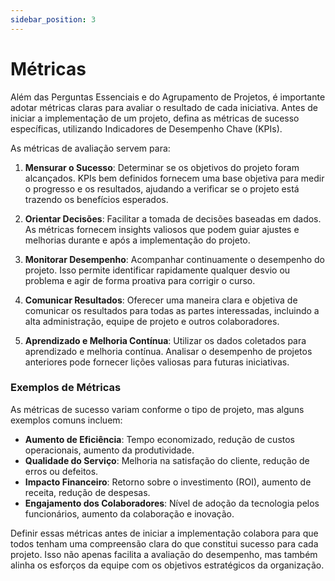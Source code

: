 ```yaml
---
sidebar_position: 3
---
```

# Métricas
Além das Perguntas Essenciais e do Agrupamento de Projetos, é importante adotar métricas claras para avaliar o resultado de cada iniciativa. Antes de iniciar a implementação de um projeto, defina as métricas de sucesso específicas, utilizando Indicadores de Desempenho Chave (KPIs).

As métricas de avaliação servem para:

1. **Mensurar o Sucesso**: Determinar se os objetivos do projeto foram alcançados. KPIs bem definidos fornecem uma base objetiva para medir o progresso e os resultados, ajudando a verificar se o projeto está trazendo os benefícios esperados.

2. **Orientar Decisões**: Facilitar a tomada de decisões baseadas em dados. As métricas fornecem insights valiosos que podem guiar ajustes e melhorias durante e após a implementação do projeto.

3. **Monitorar Desempenho**: Acompanhar continuamente o desempenho do projeto. Isso permite identificar rapidamente qualquer desvio ou problema e agir de forma proativa para corrigir o curso.

4. **Comunicar Resultados**: Oferecer uma maneira clara e objetiva de comunicar os resultados para todas as partes interessadas, incluindo a alta administração, equipe de projeto e outros colaboradores.

5. **Aprendizado e Melhoria Contínua**: Utilizar os dados coletados para aprendizado e melhoria contínua. Analisar o desempenho de projetos anteriores pode fornecer lições valiosas para futuras iniciativas.

### Exemplos de Métricas

As métricas de sucesso variam conforme o tipo de projeto, mas alguns exemplos comuns incluem:

- **Aumento de Eficiência**: Tempo economizado, redução de custos operacionais, aumento da produtividade.
- **Qualidade do Serviço**: Melhoria na satisfação do cliente, redução de erros ou defeitos.
- **Impacto Financeiro**: Retorno sobre o investimento (ROI), aumento de receita, redução de despesas.
- **Engajamento dos Colaboradores**: Nível de adoção da tecnologia pelos funcionários, aumento da colaboração e inovação.

Definir essas métricas antes de iniciar a implementação colabora para que todos tenham uma compreensão clara do que constitui sucesso para cada projeto. Isso não apenas facilita a avaliação do desempenho, mas também alinha os esforços da equipe com os objetivos estratégicos da organização.